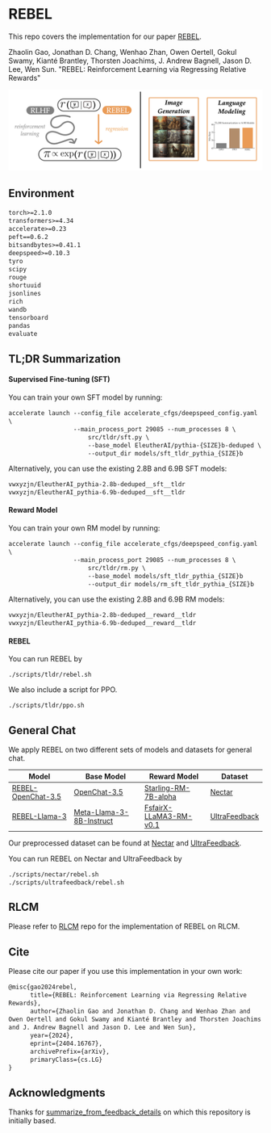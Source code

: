 # REBEL

This repo covers the implementation for our paper [REBEL](https://arxiv.org/abs/2404.16767). 

Zhaolin Gao, Jonathan D. Chang, Wenhao Zhan, Owen Oertell, Gokul Swamy, Kianté Brantley, Thorsten Joachims, J. Andrew Bagnell, Jason D. Lee, Wen Sun. "REBEL: Reinforcement Learning via Regressing Relative Rewards"

![front page](./figs/rebel_ffig.png)

## Environment

```
torch>=2.1.0
transformers>=4.34
accelerate>=0.23
peft==0.6.2
bitsandbytes>=0.41.1
deepspeed>=0.10.3
tyro
scipy
rouge
shortuuid
jsonlines
rich
wandb
tensorboard
pandas
evaluate
```

## TL;DR Summarization

#### Supervised Fine-tuning (SFT)

You can train your own SFT model by running:
```
accelerate launch --config_file accelerate_cfgs/deepspeed_config.yaml \
                  --main_process_port 29085 --num_processes 8 \
                      src/tldr/sft.py \
                      --base_model EleutherAI/pythia-{SIZE}b-deduped \
                      --output_dir models/sft_tldr_pythia_{SIZE}b
```
Alternatively, you can use the existing 2.8B and 6.9B SFT models:
```
vwxyzjn/EleutherAI_pythia-2.8b-deduped__sft__tldr
vwxyzjn/EleutherAI_pythia-6.9b-deduped__sft__tldr
```

#### Reward Model

You can train your own RM model by running:
```
accelerate launch --config_file accelerate_cfgs/deepspeed_config.yaml \
                  --main_process_port 29085 --num_processes 8 \
                      src/tldr/rm.py \
                      --base_model models/sft_tldr_pythia_{SIZE}b
                      --output_dir models/rm_sft_tldr_pythia_{SIZE}b
```
Alternatively, you can use the existing 2.8B and 6.9B RM models:
```
vwxyzjn/EleutherAI_pythia-2.8b-deduped__reward__tldr
vwxyzjn/EleutherAI_pythia-6.9b-deduped__reward__tldr
```

#### REBEL

You can run REBEL by
```
./scripts/tldr/rebel.sh
```

We also include a script for PPO.
```
./scripts/tldr/ppo.sh
```

## General Chat

We apply REBEL on two different sets of models and datasets for general chat.

| Model    | Base Model | Reward Model | Dataset |
| -------- | ------- |  ------- |  ------- | 
| [REBEL-OpenChat-3.5](https://huggingface.co/Cornell-AGI/REBEL-OpenChat-3.5)  |  [OpenChat-3.5](https://huggingface.co/openchat/openchat_3.5)   | [Starling-RM-7B-alpha](https://huggingface.co/berkeley-nest/Starling-RM-7B-alpha) | [Nectar](https://huggingface.co/datasets/berkeley-nest/Nectar) |
| [REBEL-Llama-3](https://huggingface.co/Cornell-AGI/REBEL-Llama-3) | [Meta-Llama-3-8B-Instruct](https://huggingface.co/meta-llama/Meta-Llama-3-8B-Instruct) | [FsfairX-LLaMA3-RM-v0.1](https://huggingface.co/sfairXC/FsfairX-LLaMA3-RM-v0.1) | [UltraFeedback](https://huggingface.co/datasets/openbmb/UltraFeedback) |

Our preprocessed dataset can be found at [Nectar](https://huggingface.co/datasets/jdchang/nectar_openchat_preprocess) and [UltraFeedback](https://huggingface.co/datasets/GitBag/ultrafeedback_llama3_eurus).

You can run REBEL on Nectar and UltraFeedback by
```
./scripts/nectar/rebel.sh
./scripts/ultrafeedback/rebel.sh
```

## RLCM

Please refer to [RLCM](https://github.com/Owen-Oertell/rlcm) repo for the implementation of REBEL on RLCM.

## Cite
Please cite our paper if you use this implementation in your own work:
```
@misc{gao2024rebel,
      title={REBEL: Reinforcement Learning via Regressing Relative Rewards}, 
      author={Zhaolin Gao and Jonathan D. Chang and Wenhao Zhan and Owen Oertell and Gokul Swamy and Kianté Brantley and Thorsten Joachims and J. Andrew Bagnell and Jason D. Lee and Wen Sun},
      year={2024},
      eprint={2404.16767},
      archivePrefix={arXiv},
      primaryClass={cs.LG}
}
```

## Acknowledgments
Thanks for [summarize_from_feedback_details](https://github.com/vwxyzjn/summarize_from_feedback_details/tree/62c37d63c212c55bde52833611eb642a95facb5c) on which this repository is initially based.
